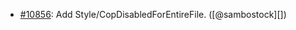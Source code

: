 * [#10856](https://github.com/rubocop/rubocop/pull/10856): Add Style/CopDisabledForEntireFile. ([@sambostock][])
